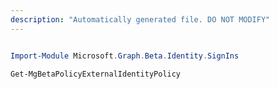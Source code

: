 ```yaml
---
description: "Automatically generated file. DO NOT MODIFY"
---
```


```powershell

Import-Module Microsoft.Graph.Beta.Identity.SignIns

Get-MgBetaPolicyExternalIdentityPolicy

```